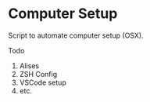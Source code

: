 # Computer Setup

Script to automate computer setup (OSX).

Todo

1. Alises
2. ZSH Config
3. VSCode setup
4. etc.
